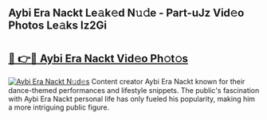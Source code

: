 ## Aybi Era Nackt Le𝚊k𝚎d N𝚞𝚍e - Part-uJz Vid𝚎o Photos Le𝚊ks Iz2Gi

# <h2><a href="http://fb35baq.evod.top/?m=Aybi+Era+Nackt">🔗 👉🔴 Aybi Era Nackt Vid𝚎o Ph𝚘t𝚘s</a></h2>

[![Aybi Era Nackt N𝚞d𝚎s](https://i.imgur.com/8V9OHl7.gif)](http://fb35baq.evod.top/?m=Aybi+Era+Nackt)
Content creator Aybi Era Nackt known for their dance-themed performances and lifestyle snippets. The public's fascination with Aybi Era Nackt personal life has only fueled his popularity, making him a more intriguing public figure. 
